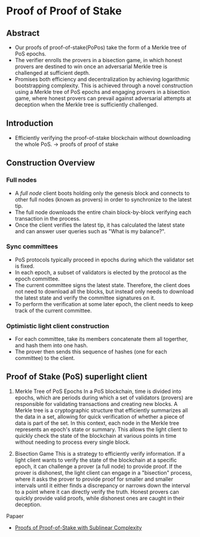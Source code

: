 # Proof of Proof of Stake

## Abstract
- Our proofs of proof-of-stake(PoPos) take the form of a Merkle tree of PoS epochs.
- The verifier enrolls the provers in a bisection game, in which honest provers are destined to win once an adversarial Merkle tree is challenged at sufficient depth.
- Promises both efficiency and decentralization by achieving logarithmic bootstrapping complexity. This is achieved through a novel construction using a Merkle tree of PoS epochs and engaging provers in a bisection game, where honest provers can prevail against adversarial attempts at deception when the Merkle tree is sufficiently challenged.

## Introduction
- Efficiently verifying the proof-of-stake blockchain without downloading the whole PoS. -> proofs of proof of stake

## Construction Overview

### Full nodes
- A *full node* client boots holding only the genesis block and connects to other full nodes (known as provers) in order to synchronize to the latest tip. 
- The full node downloads the entire chain block-by-block verifying each transaction in the process.
- Once the client verifies the latest tip, it has calculated the latest state and can answer user queries such as "What is my balance?". 

### Sync committees
- PoS protocols typically proceed in epochs during which the validator set is fixed.
- In each epoch, a subset of validators is elected by the protocol as the epoch committee.
- The current committee signs the latest state. Therefore, the client does not need to download all the blocks, but instead only needs to download the latest state and verify the committee signatures on it.
- To perform the verification at some later epoch, the client needs to keep track of the current committee.

### Optimistic light client construction
- For each committee, take its members concatenate them all togerther, and hash them into one hash.
- The prover then sends this sequence of hashes (one for each committee) to the client. 

## Proof of Stake (PoS) superlight client

1. Merkle Tree of PoS Epochs
In a PoS blockchain, time is divided into epochs, which are periods during which a set of validators (provers) are responsible for validating transactions and creating new blocks. A Merkle tree is a cryptographic structure that efficiently summarizes all the data in a set, allowing for quick verification of whether a piece of data is part of the set. In this context, each node in the Merkle tree represents an epoch's state or summary. This allows the light client to quickly check the state of the blockchain at various points in time without needing to process every single block.

2. Bisection Game
This is a strategy to efficiently verify information. If a light client wants to verify the state of the blockchain at a specific epoch, it can challenge a prover (a full node) to provide proof. If the prover is dishonest, the light client can engage in a "bisection" process, where it asks the prover to provide proof for smaller and smaller intervals until it either finds a discrepancy or narrows down the interval to a point where it can directly verify the truth. Honest provers can quickly provide valid proofs, while dishonest ones are caught in their deception.


Papaer
- [Proofs of Proof-of-Stake with Sublinear Complexity](https://arxiv.org/pdf/2209.08673.pdf)
